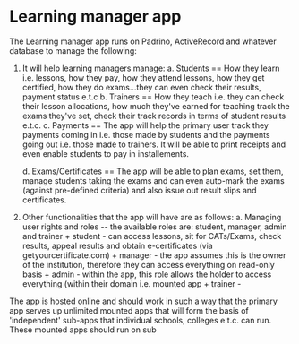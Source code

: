 # Learning manager app

The Learning manager app runs on Padrino, ActiveRecord and whatever database to manage the following:

1. It will help learning managers manage:
    a. Students == How they learn i.e. lessons, how they pay, how they attend lessons, how they get
                    certified, how they do exams...they can even check their results, payment status e.t.c
    b. Trainers == How they teach i.e. they can check their lesson allocations, how much they've earned for teaching
                    track the exams they've set, check their track records in terms of student results e.t.c.
    c. Payments == The app will help the primary user track they payments coming in i.e. those made by students and the
                    payments going out i.e. those made to trainers. It will be able to print receipts and even enable students
                    to pay in installements.

    d. Exams/Certificates ==  The app will be able to plan exams, set them, manage students taking the exams and can even auto-mark
                                the exams (against pre-defined criteria) and also issue out result slips and certificates.

2. Other functionalities that the app will have are as follows:
    a. Managing user rights and roles -- the available roles are: student, manager, admin and trainer
        + student - can access lessons, sit for CATs/Exams, check results, appeal results and obtain e-certificates (via getyourcertificate.com)
        + manager - the app assumes this is the owner of the institution, therefore they can access everything on read-only basis
        + admin - within the app, this role allows the holder to access everything (within their domain i.e. mounted app
        + trainer -

The app is hosted online and should work in such a way that the primary app serves up unlimited mounted apps that will form the basis
of 'independent' sub-apps that individual schools, colleges e.t.c. can run. These mounted apps should run on sub